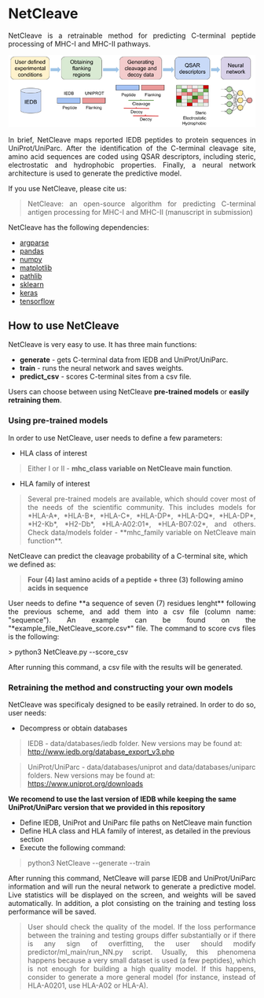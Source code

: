 # NetCleave

<p align="justify">
NetCleave is a retrainable method for predicting C-terminal peptide processing of MHC-I and MHC-II pathways.
</p>

<p align="center">
<img src="images/draw_scheme_method.png" width="600">
</p>

<p align="justify">
In brief, NetCleave maps reported IEDB peptides to protein sequences in UniProt/UniParc. After the identification of the C-terminal cleavage site, amino acid sequences are coded using QSAR descriptors, including steric, electrostatic and hydrophobic properties. Finally, a neural network architecture is used to generate the predictive model.
</p>

If you use NetCleave, please cite us:

> <p align="justify"> NetCleave: an open-source algorithm for predicting C-terminal antigen processing for MHC-I and MHC-II (manuscript in submission)
</p>

NetCleave has the following dependencies:

- [argparse](https://docs.python.org/3/library/argparse.html)
- [pandas](https://pandas.pydata.org/)
- [numpy](https://numpy.org/)
- [matplotlib](https://matplotlib.org/)
- [pathlib](https://docs.python.org/3/library/pathlib.html)
- [sklearn](https://scikit-learn.org/stable/)
- [keras](https://keras.io/)
- [tensorflow](https://www.tensorflow.org/)

## How to use NetCleave

<p align="justify">
NetCleave is very easy to use. It has three main functions:

- **generate** - gets C-terminal data from IEDB and UniProt/UniParc.
- **train** - runs the neural network and saves weights.
- **predict_csv** - scores C-terminal sites from a csv file.

Users can choose between using NetCleave **pre-trained models** or **easily retraining them**.
</p>

### Using pre-trained models

<p align="justify">
In order to use NetCleave, user needs to define a few parameters:

- HLA class of interest
> Either I or II - **mhc_class variable on NetCleave main function**.
- HLA family of interest
> <p align="justify"> Several pre-trained models are available, which should cover most of the needs of the scientific community. This includes models for *HLA-A*, *HLA-B*, *HLA-C*, *HLA-DP*, *HLA-DQ*, *HLA-DP*, *H2-Kb*, *H2-Db*, *HLA-A02:01*, *HLA-B07:02*, and others. Check data/models folder - **mhc_family variable on NetCleave main function**.
</p>

NetCleave can predict the cleavage probability of a C-terminal site, which we defined as:

> **Four (4) last amino acids of a peptide + three (3) following amino acids in sequence**

<p align="justify">
User needs to define **a sequence of seven (7) residues lenght** following the previous scheme, and add them into a csv file (column name: "sequence"). An example can be found on the "*example_file_NetCleave_score.csv*" file. The command to score cvs files is the following:
</p>
> python3 NetCleave.py --score_csv

After running this command, a csv file with the results will be generated.
</p>

### Retraining the method and constructing your own models

<p align="justify">
NetCleave was specificaly designed to be easily retrained. In order to do so, user needs:

- Decompress or obtain databases
> IEDB - data/databases/iedb folder. New versions may be found at: http://www.iedb.org/database_export_v3.php

> UniProt/UniParc - data/databases/uniprot and data/databases/uniparc folders. New versions may be found at: https://www.uniprot.org/downloads

**We recomend to use the last version of IEDB while keeping the same UniProt/UniParc version that we provided in this repository**

- Define IEDB, UniProt and UniParc file paths on NetCleave main function
- Define HLA class and HLA family of interest, as detailed in the previous section
- Execute the following command:
> python3 NetCleave --generate --train

<p align="justify">
After running this command, NetCleave will parse IEDB and UniProt/UniParc information and will run the neural network to generate a predictive model. Live statistics will be displayed on the screen, and weights will be saved automatically. In addition, a plot consisting on the training and testing loss performance will be saved.
</p>

> <p align="justify"> User should check the quality of the model. If the loss performance between the training and testing groups differ substantially or if there is any sign of overfitting, the user should modify predictor/ml_main/run_NN.py script. Usually, this phenomena happens because a very small dataset is used (a few peptides), which is not enough for building a high quality model. If this happens, consider to generate a more general model (for instance, instead of HLA-A0201, use HLA-A02 or HLA-A).
</p>
</p>



